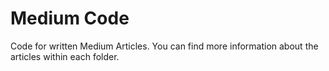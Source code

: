 # Medium Code

Code for written Medium Articles. You can find more information about the articles within each folder.
